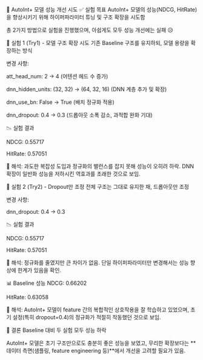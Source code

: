 🔬 AutoInt+ 모델 성능 개선 시도
✅ 실험 목표
AutoInt+ 모델의 성능(NDCG, HitRate)을 향상시키기 위해 하이퍼파라미터 튜닝 및 구조 확장을 시도함

총 2가지 방법으로 실험을 진행했으며, 아쉽게도 모두 성능 개선에는 실패 😥

🧪 실험 1 (Try1) - 모델 구조 확장 시도
기존 Baseline 구조를 유지하되, 모델 용량을 확장하는 방식

변경 사항:

att_head_num: 2 → 4 (어텐션 헤드 수 증가)

dnn_hidden_units: (32, 32) → (64, 32, 16) (DNN 계층 추가 및 확장)

dnn_use_bn: False → True (배치 정규화 적용)

dnn_dropout: 0.4 → 0.3 (드롭아웃 소폭 감소, 과적합 완화 기대)

📉 실험 결과

NDCG: 0.55717

HitRate: 0.57051

📌 해석:
과도한 복잡성 도입과 정규화의 밸런스를 잡지 못해 성능이 오히려 하락.
DNN 확장이 일반화 성능을 저하시킨 역효과를 초래한 것으로 보임.

🧪 실험 2 (Try2) - Dropout만 조정
전체 구조는 그대로 유지한 채, 드롭아웃만 조정

변경 사항:

dnn_dropout: 0.4 → 0.3

📉 실험 결과

NDCG: 0.55717

HitRate: 0.57051

📌 해석:
정규화를 줄였지만 큰 차이가 없음.
단일 하이퍼파라미터만 변경해서는 성능 향상에 한계가 있음을 확인.

📊 Baseline 성능
NDCG: 0.66202

HitRate: 0.63058

📌 해석:
AutoInt+ 모델이 feature 간의 복합적인 상호작용을 잘 학습하고 있었으며,
초기 설정(특히 dropout=0.4)의 정규화가 적절히 작동했던 것으로 보임.

📝 결론
Baseline 대비 두 실험 모두 성능 하락

AutoInt+ 모델은 초기 구조만으로도 충분히 좋은 성능을 보였고,
무리한 확장보다는 **데이터 측면(샘플링, feature engineering 등)**에서 개선을 고려할 필요가 있음.

